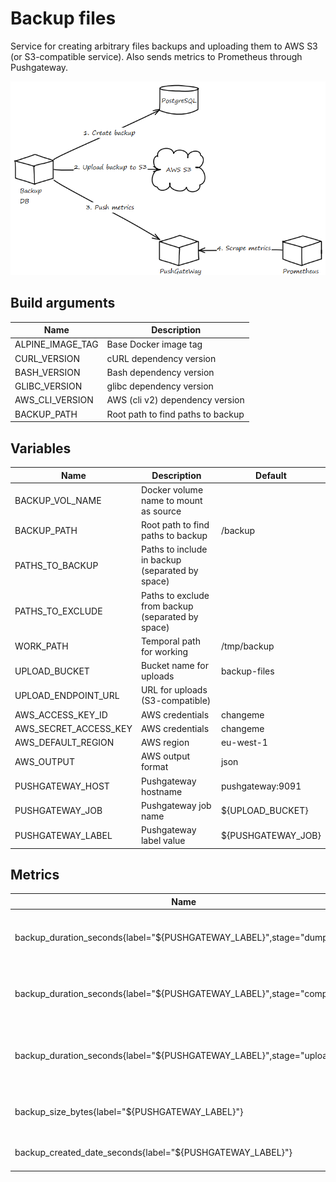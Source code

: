 # Backup files

Service for creating arbitrary files backups and uploading them to AWS S3 (or S3-compatible service).
Also sends metrics to Prometheus through Pushgateway.

![alt schema-db](images/schema-backup-db.png)

## Build arguments

|       Name       |           Description             |
|------------------|-----------------------------------|
| ALPINE_IMAGE_TAG | Base Docker image tag             |
| CURL_VERSION     | cURL dependency version           |
| BASH_VERSION     | Bash dependency version           |
| GLIBC_VERSION    | glibc dependency version          |
| AWS_CLI_VERSION  | AWS (cli v2) dependency version   |
| BACKUP_PATH      | Root path to find paths to backup |

## Variables

|         Name          |                    Description                    |        Default       |
|-----------------------|---------------------------------------------------|----------------------|
| BACKUP_VOL_NAME       | Docker volume name to mount as source             |                      |
| BACKUP_PATH           | Root path to find paths to backup                 | /backup              |
| PATHS_TO_BACKUP       | Paths to include in backup (separated by space)   |                      |
| PATHS_TO_EXCLUDE      | Paths to exclude from backup (separated by space) |                      |
| WORK_PATH             | Temporal path for working                         | /tmp/backup          |
| UPLOAD_BUCKET         | Bucket name for uploads                           | backup-files         |
| UPLOAD_ENDPOINT_URL   | URL for uploads (S3-compatible)                   |                      |
| AWS_ACCESS_KEY_ID     | AWS credentials                                   | changeme             |
| AWS_SECRET_ACCESS_KEY | AWS credentials                                   | changeme             |
| AWS_DEFAULT_REGION    | AWS region                                        | eu-west-1            |
| AWS_OUTPUT            | AWS output format                                 | json                 |
| PUSHGATEWAY_HOST      | Pushgateway hostname                              | pushgateway:9091     |
| PUSHGATEWAY_JOB       | Pushgateway job name                              | ${UPLOAD_BUCKET}     |
| PUSHGATEWAY_LABEL     | Pushgateway label value                           | ${PUSHGATEWAY_JOB}   |

## Metrics

|                                Name                                    |                        Description                       |
|------------------------------------------------------------------------|----------------------------------------------------------|
| backup_duration_seconds{label="${PUSHGATEWAY_LABEL}",stage="dump"}     | Duration of create dump execution in seconds             |
| backup_duration_seconds{label="${PUSHGATEWAY_LABEL}",stage="compress"} | Duration of compress dump execution in seconds           |
| backup_duration_seconds{label="${PUSHGATEWAY_LABEL}",stage="upload"}   | Duration of upload backup to S3 execution in seconds     |
| backup_size_bytes{label="${PUSHGATEWAY_LABEL}"}                        | Duration of the script execution in seconds              |
| backup_created_date_seconds{label="${PUSHGATEWAY_LABEL}"}              | Created date in seconds                                  |
